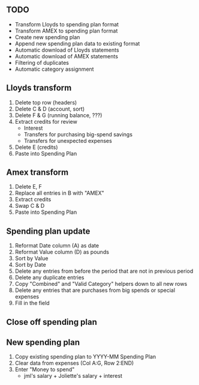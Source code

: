
## TODO

* Transform Lloyds to spending plan format
* Transform AMEX to spending plan format
* Create new spending plan
* Append new spending plan data to existing format
* Automatic download of Lloyds statements
* Automatic download of AMEX statements
* Filtering of duplicates
* Automatic category assignment


## Lloyds transform

1. Delete top row (headers)
2. Delete C & D (account, sort)
3. Delete F & G (running balance, ???)
4. Extract credits for review
   * Interest
   * Transfers for purchasing big-spend savings
   * Transfers for unexpected expenses
5. Delete E (credits)
6. Paste into Spending Plan


## Amex transform

1. Delete E, F
2. Replace all entries in B with "AMEX"
3. Extract credits
4. Swap C & D
5. Paste into Spending Plan


## Spending plan update

1. Reformat Date column (A) as date
2. Reformat Value column (D) as pounds
3. Sort by Value
4. Sort by Date
5. Delete any entries from before the period that are not in previous period
6. Delete any duplicate entries
7. Copy "Combined" and "Valid Category" helpers down to all new rows
8. Delete any entries that are purchases from big spends or special expenses
9. Fill in the field


## Close off spending plan



## New spending plan

1. Copy existing spending plan to YYYY-MM Spending Plan
2. Clear data from expenses (Col A:G, Row 2:END)
3. Enter "Money to spend"
   * jml's salary + Joliette's salary + interest
